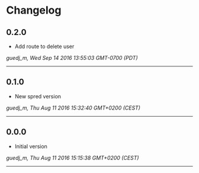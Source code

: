 # Changelog

## 0.2.0

* Add route to delete user

*guedj_m, Wed Sep 14 2016 13:55:03 GMT-0700 (PDT)*

---
## 0.1.0

* New spred version

*guedj_m, Thu Aug 11 2016 15:32:40 GMT+0200 (CEST)*

---
## 0.0.0

* Initial version

*guedj_m, Thu Aug 11 2016 15:15:38 GMT+0200 (CEST)*

---